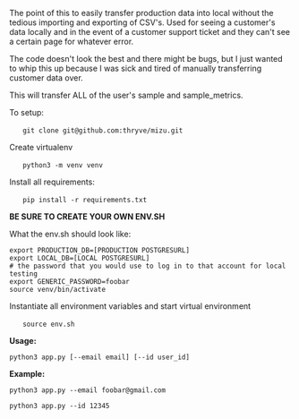 
The point of this to easily transfer production data into local without the tedious
importing and exporting of CSV's. Used for seeing a customer's data locally and in the
event of a customer support ticket and they can't see a certain page for whatever error.

The code doesn't look the best and there might be bugs,
but I just wanted to whip this up because I was sick and tired
of manually transferring customer data over.

This will transfer ALL of the user's sample and sample_metrics.

To setup:

&nbsp;&nbsp;&nbsp;&nbsp;&nbsp;&nbsp;`git clone git@github.com:thryve/mizu.git`

Create virtualenv

&nbsp;&nbsp;&nbsp;&nbsp;&nbsp;&nbsp;`python3 -m venv venv`

Install all requirements:

&nbsp;&nbsp;&nbsp;&nbsp;&nbsp;&nbsp;`pip install -r requirements.txt`



**BE SURE TO CREATE YOUR OWN ENV.SH**

What the env.sh should look like:

```
export PRODUCTION_DB=[PRODUCTION POSTGRESURL]
export LOCAL_DB=[LOCAL POSTGRESURL]
# the password that you would use to log in to that account for local testing
export GENERIC_PASSWORD=foobar 
source venv/bin/activate
```
Instantiate all environment variables and start virtual environment

&nbsp;&nbsp;&nbsp;&nbsp;&nbsp;&nbsp;`source env.sh`

**Usage:**

`python3 app.py [--email email] [--id user_id]`

**Example:**

`python3 app.py --email foobar@gmail.com`

`python3 app.py --id 12345`


